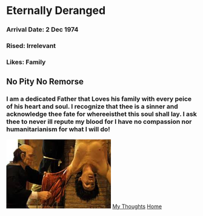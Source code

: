 # Eternally Deranged
### Arrival Date: 2 Dec 1974
### Rised: Irrelevant
### Likes: Family
## No Pity No Remorse
### I am a dedicated Father that Loves his family with every peice of his heart and soul. I recognize that thee is a sinner and acknowledge thee fate for whereeisthet this soul shall lay. I ask thee to never ill repute my blood for I have no compassion nor humanitarianism for what I will do! 
![Death](touture.jpg)
[My Thoughts](https://www.youtube.com/watch?v=J_rn-KTT0GU)
[Home](https://GonzoBFMC.github.io)
